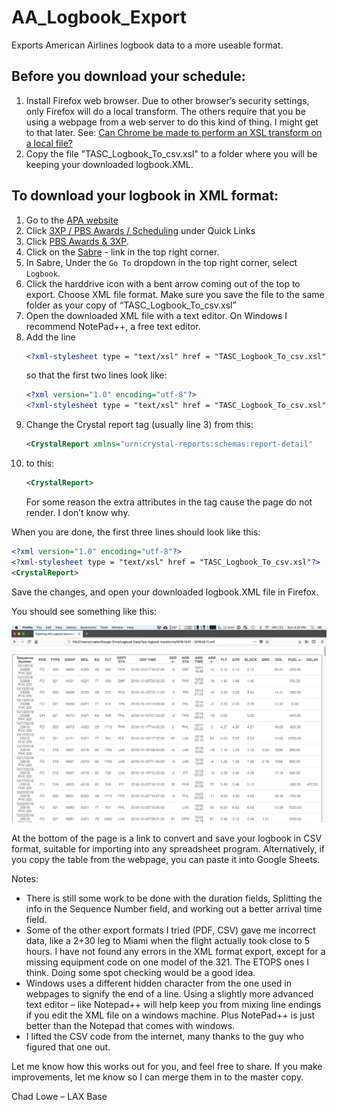 # AA_Logbook_Export
Exports American Airlines logbook data to a more useable format.

## Before you download your schedule:
1. Install Firefox web browser. Due to other browser’s security settings, only Firefox will do a local transform. The others require that you be using a webpage from a web server to do this kind of thing. I might get to that later. 
   See: [Can Chrome be made to perform an XSL transform on a local file?
](https://stackoverflow.com/questions/3828898/can-chrome-be-made-to-perform-an-xsl-transform-on-a-local-file?rq=1)
2. Copy the file "TASC_Logbook_To_csv.xsl" to a folder where you will be keeping your downloaded logbook.XML.





## To download your logbook in XML format:

1. Go to the [APA website](https://www.alliedpilots.org)
1. Click [3XP / PBS Awards / Scheduling](https://www.alliedpilots.org/Committees/Scheduling) under Quick Links
2. Click [PBS Awards & 3XP](https://oac.alliedpilots.org/).
3. Click on the [Sabre](https://tasc.alliedpilots.org/Sabre/SabreLogin.aspx) - link in the top right corner.
4. In Sabre, Under the `Go To` dropdown in the top right corner, select `Logbook`.
5. Click the harddrive icon with a bent arrow coming out of the top to export. Choose XML file format. Make sure you save the file to the same folder as your copy of “TASC_Logbook_To_csv.xsl”
6. Open the downloaded XML file with a text editor. On Windows I recommend NotePad++, a free text editor.	
7. Add the line 
   ```xml
   <?xml-stylesheet type = "text/xsl" href = "TASC_Logbook_To_csv.xsl"?>
   ```  
   so that the first two lines look like:
   ```xml
   <?xml version="1.0" encoding="utf-8"?>
   <?xml-stylesheet type = "text/xsl" href = "TASC_Logbook_To_csv.xsl"?>
   ```
8. Change the Crystal report tag (usually line 3) from this:
   ```xml     
   <CrystalReport xmlns="urn:crystal-reports:schemas:report-detail" 			xmlns:xsi="http://www.w3.org/2001/XMLSchema-instance" xsi:schemaLocation="urn:crystal-	reports:schemas:report-detail 	http://www.businessobjects.com/products/xml/CR2008Schema.xsd">
   ``` 
9. to this:
   ```xml
   <CrystalReport>
   ```
   For some reason the extra attributes in the <CrystalReport> tag cause the page do not render. I don’t know why.


When you are done, the first three lines should look like this:

```xml
<?xml version="1.0" encoding="utf-8"?>
<?xml-stylesheet type = "text/xsl" href = "TASC_Logbook_To_csv.xsl"?>
<CrystalReport>
```

Save the changes, and open your downloaded logbook.XML file in Firefox.

You should see something like this:

![example of web page table](Logbook_Screenshot.png)

At the bottom of the page is a link to convert and save your logbook in CSV format, suitable for importing into any spreadsheet program.
Alternatively, if you copy the table from the webpage, you can paste it into Google Sheets.

Notes:
- There is still some work to be done with the duration fields, Splitting the info in the Sequence Number field, and working out a better arrival time field.
- Some of the other export formats I tried (PDF, CSV) gave me incorrect data, like a 2+30 leg to Miami when the flight actually took close to 5 hours. I have not found any errors in the XML format export, except for a missing equipment code on one model of the 321. The ETOPS ones I think. Doing some spot checking would be a good idea.
- Windows uses a different hidden character from the one used in webpages to signify the end of a line. Using a slightly more advanced text editor – like Notepad++ will help keep you from mixing line endings if you edit the XML file on a windows machine. Plus NotePad++ is just better than the Notepad that comes with windows.
- I lifted the CSV code from the internet, many thanks to the guy who figured that one out.

Let me know how this works out for you, and feel free to share. If you make improvements, let me know so I can merge them in to the master copy.

Chad Lowe – LAX Base